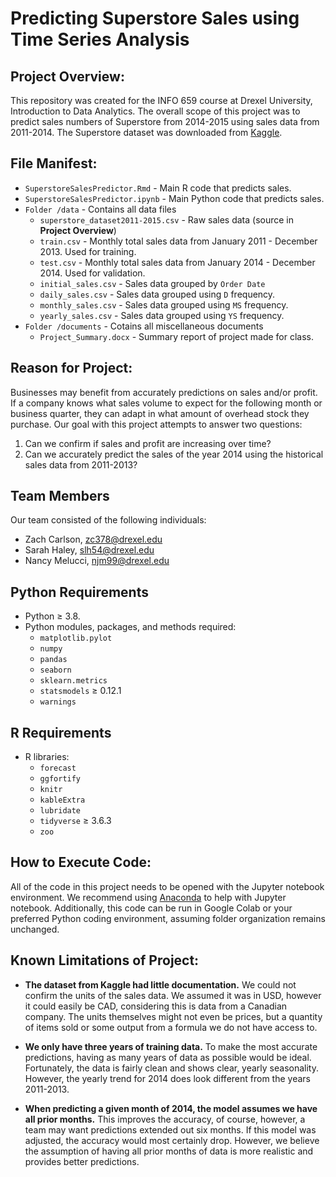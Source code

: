
# Predicting Superstore Sales using Time Series Analysis

## Project Overview:

This repository was created for the INFO 659 course at Drexel University, Introduction to Data Analytics.  The overall scope of this project was to predict sales numbers of Superstore from 2014-2015 using sales data from 2011-2014.  The Superstore dataset was downloaded from [Kaggle](https://www.kaggle.com/jr2ngb/superstore-data).

## File Manifest: 

- `SuperstoreSalesPredictor.Rmd` - Main R code that predicts sales.
- `SuperstoreSalesPredictor.ipynb` - Main Python code that predicts sales.
- `Folder /data` - Contains all data files
    - `superstore_dataset2011-2015.csv` - Raw sales data (source in **Project Overview**)
    - `train.csv` - Monthly total sales data from January 2011 - December 2013.  Used for training.
    - `test.csv` - Monthly total sales data from January 2014 - December 2014.  Used for validation.
    - `initial_sales.csv` - Sales data grouped by `Order Date`
    - `daily_sales.csv` - Sales data grouped using `D` frequency.
    - `monthly_sales.csv` - Sales data grouped using `MS` frequency.
    - `yearly_sales.csv` - Sales data grouped using `YS` frequency.
- `Folder /documents` - Cotains all miscellaneous documents
    - `Project_Summary.docx` - Summary report of project made for class.


## Reason for Project:

Businesses may benefit from accurately predictions on sales and/or profit.  If a company knows what sales volume to expect for the following month or business quarter, they can adapt in what amount of overhead stock they purchase.  Our goal with this project attempts to answer two questions:

1. Can we confirm if sales and profit are increasing over time?
2. Can we accurately predict the sales of the year 2014 using the historical sales data from 2011-2013?

## Team Members

Our team consisted of the following individuals: 

- Zach Carlson, zc378@drexel.edu
- Sarah Haley, slh54@drexel.edu
- Nancy Melucci, njm99@drexel.edu

## Python Requirements
- Python ≥ 3.8. 
- Python modules, packages, and methods required: 
    - `matplotlib.pylot`
    - `numpy`
    - `pandas`
    - `seaborn`
    - `sklearn.metrics`
    - `statsmodels` ≥ 0.12.1
    - `warnings`

## R Requirements
- R libraries:
    - `forecast`
    - `ggfortify`
    - `knitr`
    - `kableExtra`
    - `lubridate`
    - `tidyverse` ≥ 3.6.3
    - `zoo`
   
## How to Execute Code: 

All of the code in this project needs to be opened with the Jupyter notebook environment. We recommend using [Anaconda](https://www.anaconda.com/products/individual) to help with Jupyter notebook.  Additionally, this code can be run in Google Colab or your preferred Python coding environment, assuming folder organization remains unchanged.

## Known Limitations of Project:

- **The dataset from Kaggle had little documentation.**  We could not confirm the units of the sales data.  We assumed it was in USD, however it could easily be CAD, considering this is data from a Canadian company.  The units themselves might not even be prices, but a quantity of items sold or some output from a formula we do not have access to.

- **We only have three years of training data.** To make the most accurate predictions, having as many years of data as possible would be ideal.  Fortunately, the data is fairly clean and shows clear, yearly seasonality.  However, the yearly trend for 2014 does look different from the years 2011-2013.

- **When predicting a given month of 2014, the model assumes we have all prior months.**  This improves the accuracy, of course, however, a team may want predictions extended out six months.  If this model was adjusted, the accuracy would most certainly drop.  However, we believe the assumption of having all prior months of data is more realistic and provides better predictions.
